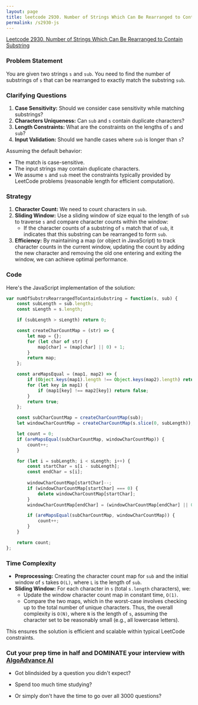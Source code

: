 ```yaml
---
layout: page
title: leetcode 2930. Number of Strings Which Can Be Rearranged to Contain Substring
permalink: /s2930-js
---
```

[Leetcode 2930. Number of Strings Which Can Be Rearranged to Contain Substring](https://algoadvance.github.io/algoadvance/l2930)
### Problem Statement

You are given two strings `s` and `sub`. You need to find the number of substrings of `s` that can be rearranged to exactly match the substring `sub`.

### Clarifying Questions
1. **Case Sensitivity:** Should we consider case sensitivity while matching substrings?
2. **Characters Uniqueness:** Can `sub` and `s` contain duplicate characters?
3. **Length Constraints:** What are the constraints on the lengths of `s` and `sub`?
4. **Input Validation:** Should we handle cases where `sub` is longer than `s`?

Assuming the default behavior:
- The match is case-sensitive.
- The input strings may contain duplicate characters.
- We assume `s` and `sub` meet the constraints typically provided by LeetCode problems (reasonable length for efficient computation).

### Strategy

1. **Character Count:** We need to count characters in `sub`.
2. **Sliding Window:** Use a sliding window of size equal to the length of `sub` to traverse `s` and compare character counts within the window:
   - If the character counts of a substring of `s` match that of `sub`, it indicates that this substring can be rearranged to form `sub`.
3. **Efficiency:** By maintaining a map (or object in JavaScript) to track character counts in the current window, updating the count by adding the new character and removing the old one entering and exiting the window, we can achieve optimal performance.

### Code

Here's the JavaScript implementation of the solution:

```javascript
var numOfSubstrsRearrangedToContainSubstring = function(s, sub) {
    const subLength = sub.length;
    const sLength = s.length;

    if (subLength > sLength) return 0;

    const createCharCountMap = (str) => {
        let map = {};
        for (let char of str) {
            map[char] = (map[char] || 0) + 1;
        }
        return map;
    };

    const areMapsEqual = (map1, map2) => {
        if (Object.keys(map1).length !== Object.keys(map2).length) return false;
        for (let key in map1) {
            if (map1[key] !== map2[key]) return false;
        }
        return true;
    };

    const subCharCountMap = createCharCountMap(sub);
    let windowCharCountMap = createCharCountMap(s.slice(0, subLength));

    let count = 0;
    if (areMapsEqual(subCharCountMap, windowCharCountMap)) {
        count++;
    }

    for (let i = subLength; i < sLength; i++) {
        const startChar = s[i - subLength];
        const endChar = s[i];
        
        windowCharCountMap[startChar]--;
        if (windowCharCountMap[startChar] === 0) {
            delete windowCharCountMap[startChar];
        }
        windowCharCountMap[endChar] = (windowCharCountMap[endChar] || 0) + 1;

        if (areMapsEqual(subCharCountMap, windowCharCountMap)) {
            count++;
        }
    }

    return count;
};
```

### Time Complexity
- **Preprocessing:** Creating the character count map for `sub` and the initial window of `s` takes `O(L)`, where `L` is the length of `sub`.
- **Sliding Window:** For each character in `s` (total `s.length` characters), we:
  - Update the window character count map in constant time, `O(1)`.
  - Compare the two maps, which in the worst-case involves checking up to the total number of unique characters.
Thus, the overall complexity is `O(N)`, where `N` is the length of `s`, assuming the character set to be reasonably small (e.g., all lowercase letters).

This ensures the solution is efficient and scalable within typical LeetCode constraints.


### Cut your prep time in half and DOMINATE your interview with [AlgoAdvance AI](https://algoAdvance.com)

- Got blindsided by a question you didn't expect?

- Spend too much time studying?

- Or simply don't have the time to go over all 3000 questions?

